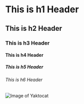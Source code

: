 # This is h1 Header
## This is h2 Header
### This is h3 Header
#### This is h4 Header
##### This is h5 Header
###### This is h6 Header

![Image of Yaktocat](https://octodex.github.com/images/yaktocat.png)
